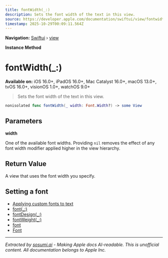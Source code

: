 ```yaml
---
title: fontWidth(_:)
description: Sets the font width of the text in this view.
source: https://developer.apple.com/documentation/swiftui/view/fontwidth(_:)
timestamp: 2025-10-29T00:09:11.564Z
---
```


**Navigation:** [Swiftui](/documentation/swiftui) › [view](/documentation/swiftui/view)

**Instance Method**

# fontWidth(_:)

**Available on:** iOS 16.0+, iPadOS 16.0+, Mac Catalyst 16.0+, macOS 13.0+, tvOS 16.0+, visionOS 1.0+, watchOS 9.0+

> Sets the font width of the text in this view.

```swift
nonisolated func fontWidth(_ width: Font.Width?) -> some View
```

## Parameters

**width**

One of the available font widths. Providing `nil` removes the effect of any font width modifier applied higher in the view hierarchy.



## Return Value

A view that uses the font width you specify.

## Setting a font

- [Applying custom fonts to text](/documentation/swiftui/applying-custom-fonts-to-text)
- [font(_:)](/documentation/swiftui/view/font(_:))
- [fontDesign(_:)](/documentation/swiftui/view/fontdesign(_:))
- [fontWeight(_:)](/documentation/swiftui/view/fontweight(_:))
- [font](/documentation/swiftui/environmentvalues/font)
- [Font](/documentation/swiftui/font)

---

*Extracted by [sosumi.ai](https://sosumi.ai) - Making Apple docs AI-readable.*
*This is unofficial content. All documentation belongs to Apple Inc.*
